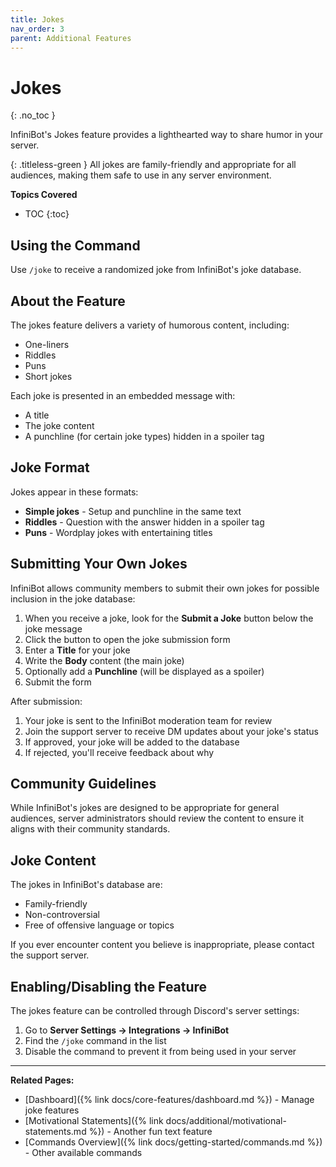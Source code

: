 ```yaml
---
title: Jokes
nav_order: 3
parent: Additional Features
---
```


# Jokes
{: .no_toc }

InfiniBot's Jokes feature provides a lighthearted way to share humor in your server.

{: .titleless-green }
All jokes are family-friendly and appropriate for all audiences, making them safe to use in any server environment.

**Topics Covered**
- TOC
{:toc}

## Using the Command

Use `/joke` to receive a randomized joke from InfiniBot's joke database.

## About the Feature

The jokes feature delivers a variety of humorous content, including:
- One-liners
- Riddles
- Puns
- Short jokes

Each joke is presented in an embedded message with:
- A title
- The joke content
- A punchline (for certain joke types) hidden in a spoiler tag

## Joke Format

Jokes appear in these formats:
- **Simple jokes** - Setup and punchline in the same text
- **Riddles** - Question with the answer hidden in a spoiler tag
- **Puns** - Wordplay jokes with entertaining titles

## Submitting Your Own Jokes

InfiniBot allows community members to submit their own jokes for possible inclusion in the joke database:

1. When you receive a joke, look for the **Submit a Joke** button below the joke message
2. Click the button to open the joke submission form
3. Enter a **Title** for your joke
4. Write the **Body** content (the main joke)
5. Optionally add a **Punchline** (will be displayed as a spoiler)
6. Submit the form

After submission:
1. Your joke is sent to the InfiniBot moderation team for review
2. Join the support server to receive DM updates about your joke's status
3. If approved, your joke will be added to the database
4. If rejected, you'll receive feedback about why

## Community Guidelines

While InfiniBot's jokes are designed to be appropriate for general audiences, server administrators should review the content to ensure it aligns with their community standards.

## Joke Content

The jokes in InfiniBot's database are:
- Family-friendly
- Non-controversial
- Free of offensive language or topics

If you ever encounter content you believe is inappropriate, please contact the support server.

## Enabling/Disabling the Feature

The jokes feature can be controlled through Discord's server settings:

1. Go to **Server Settings → Integrations → InfiniBot**
2. Find the `/joke` command in the list
3. Disable the command to prevent it from being used in your server

---

**Related Pages:**
- [Dashboard]({% link docs/core-features/dashboard.md %}) - Manage joke features
- [Motivational Statements]({% link docs/additional/motivational-statements.md %}) - Another fun text feature
- [Commands Overview]({% link docs/getting-started/commands.md %}) - Other available commands
